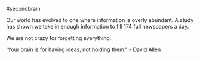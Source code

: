#secondbrain 

Our world has evolved to one where information is overly abundant.
A study has shown we take in enough information to fill 174 full newspapers a day. 

We are not crazy for forgetting everything. 

'Your brain is for having ideas, not holding them." - David Allen 